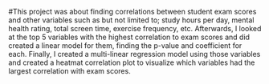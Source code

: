 #This project was about finding correlations between student exam scores and other variables such as but not limited to; study hours per day, mental health rating, total screen time, exercise frequency, etc. Afterwards, I looked at the top 5 variables with the highest correlation to exam scores and did created a linear model for them, finding the p-value and coefficient for each. Finally, I created a multi-linear regression model using those variables and created a heatmat correlation plot to visualize which variables had the largest correlation with exam scores. 
